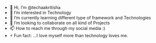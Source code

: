- 👋 Hi, I’m @techaakritisha
- 👀 I’m interested in Technology
- 🌱 I’m currently learning different type of framework and Technologies
- 💞️ I’m looking to collaborate on all kind of Projects
- 📫 How to reach me through my social media :)
- ⚡ Fun fact: ...I love myself more than technology loves me.

<!---
techaakritisha/techaakritisha is a ✨ special ✨ repository because its `README.md` (this file) appears on your GitHub profile.
You can click the Preview link to take a look at your changes.
--->
